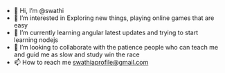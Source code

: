 - 👋 Hi, I’m @swathi
- 👀 I’m interested in Exploring new things, playing online games that are easy
- 🌱 I’m currently learning angular latest updates and trying to start learning nodejs
- 💞️ I’m looking to collaborate  with the patience people who can teach me and guid me as slow and study win the race
- 📫 How to reach me swathiaprofile@gmail.com

<!---
swathi-manu/swathi-manu is a ✨ special ✨ repository because its `README.md` (this file) appears on your GitHub profile.
You can click the Preview link to take a look at your changes.
--->
